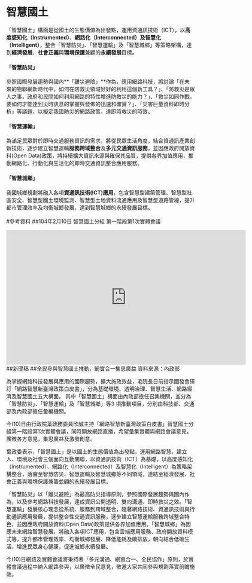 # 智慧國土

「智慧國土」構面是從國土的生態價值為出發點，運用資通訊技術（ICT），以**高度感知化（Instrumented）**、**網路化（Interconnected）**及**智慧化（Intelligent）**，整合「智慧防災」、「智慧運輸」及「智慧城鄉」等策略架構，達到**經濟發展**、**社會正義**與**環境保護**兼顧的**永續發展**目標。

#### 「智慧防災」

參照國際發展趨勢與國內**「離災避險」**作為，應用網路科技，將討論「在未來的物聯網新時代中，如何在防救災領域好好的利用這個新工具？」、「防救災是眾人之事，政府和民間如何利用網路的特性增進防救災的能力？」、「救災如同作戰，要如何才能達到災時訊息的掌握與發佈的迅速和確實？」、「災害巨量資料即時分析」等議題，以擬定我國防災的網路政策，達即時救災的時效。

#### 「智慧運輸」

為滿足民眾對於即時交通服務資訊的需求，將從民眾生活角度，結合資通訊產業創新技術，逐步建立智慧運輸**服務跨域整合**及**多元交通資訊服務**，並因應政府開放資料(Open Data)政策，將持續擴大資訊來源與確保其品質，提供各界加值應用，推動網路化、行動化與生活化的即時交通資訊整合應用服務。

#### 「智慧城鄉」

我國城鄉規劃將融入各項**資通訊技術(ICT)應用**，包含智慧型建築管理、智慧型社區安全、智慧型國土環境監測、智慧型土地資料流通應用及智慧型道路管線，提升都市管理效率及均衡城鄉發展，達到智慧城鄉的永續發展目標。
<br><br>
#參考資料
##104年2月10日 智慧國土分組 第一階段第1次實體會議
<iframe width="640" height="360" src="https://www.youtube.com/embed/hUjIY68WcAI?feature=player_embedded" frameborder="0" allowfullscreen></iframe>
##新聞稿
##全民參與智慧國土推動，網實合一集思廣益
資料來源：內政部

為掌握網路科技發展與應用的國際趨勢，擴大施政效益，毛院長日前指示國發會研訂「網路智慧新臺灣政策白皮書」，分為基礎環境、透明治理、智慧生活、網路經濟及智慧國土五大構面。
其中「智慧國土」構面由內政部擔任召集機關，並分為「智慧防災」、「智慧運輸」及「智慧城鄉」等3 項推動項目，分別由科技部、交通部及內政部擔任彙編機關。

今(10)日由行政院葉政務委員欣誠主持「網路智慧新臺灣政策白皮書」智慧國土分組第一階段第1次實體會議，同時開放網路直播，希望彙集實體與網路會議意見，廣徵各方意見，集思廣益及激發創意。

葉政委表示，「智慧國土」是以國土的生態價值為出發點，運用網路智慧，建立人、環境及社會三個面向互動關聯，以資通訊技術（ICT）為基礎，以高度感知化（Instrumented）、網路化（Interconnected）及智慧化（Intelligent）為策略架構整合，落實至智慧防災、智慧運輸及智慧城鄉等不同領域，連結至經濟發展、社會正義與環境保護兼籌並顧的永續發展目標。

「智慧防災」以「離災避險」為最高防災指導原則，參照國際發展趨勢與國內作為，以及參考網路科技發展，達成資訊公開透明、雙向溝通、即時救災之效。「智慧運輸」發展核心理念從系統、服務到跨域整合，隨著網路技術、資通訊技術與行動通訊應用發展，提供整合性交通資訊服務，逐步建立智慧運輸服務跨域整合特色，並因應政府開放資料(Open Data)政策提供各界加值應用。「智慧城鄉」為因應未來網路智慧發展，將融入各項ICT應用，包含雲端應用服務、政府開放資料模式等，提升都市管理效率、均衡城鄉發展、降低能耗及碳排放，朝向結合低碳生活、增進民眾身心健康，促進城鄉永續發展。

今(10)日網路及實體會議將秉持著「多元溝通、網實合一、全民協作」原則，於實體會議過程中納入網路參與，以廣徵全民意見，敬邀大家共同參與規劃落實前瞻施政。


